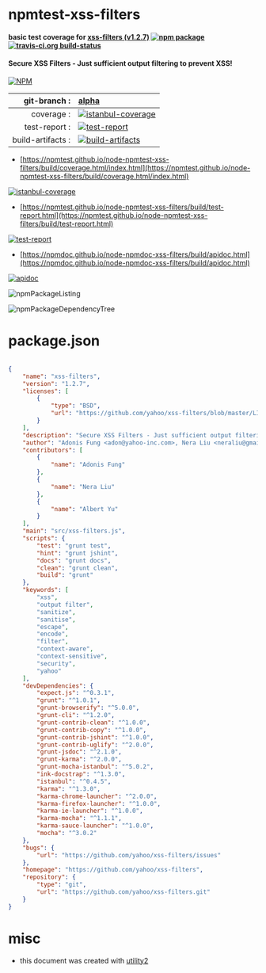 # npmtest-xss-filters

#### basic test coverage for  [xss-filters (v1.2.7)](https://github.com/yahoo/xss-filters)  [![npm package](https://img.shields.io/npm/v/npmtest-xss-filters.svg?style=flat-square)](https://www.npmjs.org/package/npmtest-xss-filters) [![travis-ci.org build-status](https://api.travis-ci.org/npmtest/node-npmtest-xss-filters.svg)](https://travis-ci.org/npmtest/node-npmtest-xss-filters)

#### Secure XSS Filters - Just sufficient output filtering to prevent XSS!

[![NPM](https://nodei.co/npm/xss-filters.png?downloads=true&downloadRank=true&stars=true)](https://www.npmjs.com/package/xss-filters)

| git-branch : | [alpha](https://github.com/npmtest/node-npmtest-xss-filters/tree/alpha)|
|--:|:--|
| coverage : | [![istanbul-coverage](https://npmtest.github.io/node-npmtest-xss-filters/build/coverage.badge.svg)](https://npmtest.github.io/node-npmtest-xss-filters/build/coverage.html/index.html)|
| test-report : | [![test-report](https://npmtest.github.io/node-npmtest-xss-filters/build/test-report.badge.svg)](https://npmtest.github.io/node-npmtest-xss-filters/build/test-report.html)|
| build-artifacts : | [![build-artifacts](https://npmtest.github.io/node-npmtest-xss-filters/glyphicons_144_folder_open.png)](https://github.com/npmtest/node-npmtest-xss-filters/tree/gh-pages/build)|

- [https://npmtest.github.io/node-npmtest-xss-filters/build/coverage.html/index.html](https://npmtest.github.io/node-npmtest-xss-filters/build/coverage.html/index.html)

[![istanbul-coverage](https://npmtest.github.io/node-npmtest-xss-filters/build/screenCapture.buildCi.browser.%252Ftmp%252Fbuild%252Fcoverage.lib.html.png)](https://npmtest.github.io/node-npmtest-xss-filters/build/coverage.html/index.html)

- [https://npmtest.github.io/node-npmtest-xss-filters/build/test-report.html](https://npmtest.github.io/node-npmtest-xss-filters/build/test-report.html)

[![test-report](https://npmtest.github.io/node-npmtest-xss-filters/build/screenCapture.buildCi.browser.%252Ftmp%252Fbuild%252Ftest-report.html.png)](https://npmtest.github.io/node-npmtest-xss-filters/build/test-report.html)

- [https://npmdoc.github.io/node-npmdoc-xss-filters/build/apidoc.html](https://npmdoc.github.io/node-npmdoc-xss-filters/build/apidoc.html)

[![apidoc](https://npmdoc.github.io/node-npmdoc-xss-filters/build/screenCapture.buildCi.browser.%252Ftmp%252Fbuild%252Fapidoc.html.png)](https://npmdoc.github.io/node-npmdoc-xss-filters/build/apidoc.html)

![npmPackageListing](https://npmtest.github.io/node-npmtest-xss-filters/build/screenCapture.npmPackageListing.svg)

![npmPackageDependencyTree](https://npmtest.github.io/node-npmtest-xss-filters/build/screenCapture.npmPackageDependencyTree.svg)



# package.json

```json

{
    "name": "xss-filters",
    "version": "1.2.7",
    "licenses": [
        {
            "type": "BSD",
            "url": "https://github.com/yahoo/xss-filters/blob/master/LICENSE"
        }
    ],
    "description": "Secure XSS Filters - Just sufficient output filtering to prevent XSS!",
    "author": "Adonis Fung <adon@yahoo-inc.com>, Nera Liu <neraliu@gmail.com>,  and Albert Yu <yukinying@gmail.com>",
    "contributors": [
        {
            "name": "Adonis Fung"
        },
        {
            "name": "Nera Liu"
        },
        {
            "name": "Albert Yu"
        }
    ],
    "main": "src/xss-filters.js",
    "scripts": {
        "test": "grunt test",
        "hint": "grunt jshint",
        "docs": "grunt docs",
        "clean": "grunt clean",
        "build": "grunt"
    },
    "keywords": [
        "xss",
        "output filter",
        "sanitize",
        "sanitise",
        "escape",
        "encode",
        "filter",
        "context-aware",
        "context-sensitive",
        "security",
        "yahoo"
    ],
    "devDependencies": {
        "expect.js": "^0.3.1",
        "grunt": "^1.0.1",
        "grunt-browserify": "^5.0.0",
        "grunt-cli": "^1.2.0",
        "grunt-contrib-clean": "^1.0.0",
        "grunt-contrib-copy": "^1.0.0",
        "grunt-contrib-jshint": "^1.0.0",
        "grunt-contrib-uglify": "^2.0.0",
        "grunt-jsdoc": "^2.1.0",
        "grunt-karma": "^2.0.0",
        "grunt-mocha-istanbul": "^5.0.2",
        "ink-docstrap": "^1.3.0",
        "istanbul": "^0.4.5",
        "karma": "^1.3.0",
        "karma-chrome-launcher": "^2.0.0",
        "karma-firefox-launcher": "^1.0.0",
        "karma-ie-launcher": "^1.0.0",
        "karma-mocha": "^1.1.1",
        "karma-sauce-launcher": "^1.0.0",
        "mocha": "^3.0.2"
    },
    "bugs": {
        "url": "https://github.com/yahoo/xss-filters/issues"
    },
    "homepage": "https://github.com/yahoo/xss-filters",
    "repository": {
        "type": "git",
        "url": "https://github.com/yahoo/xss-filters.git"
    }
}
```



# misc
- this document was created with [utility2](https://github.com/kaizhu256/node-utility2)
